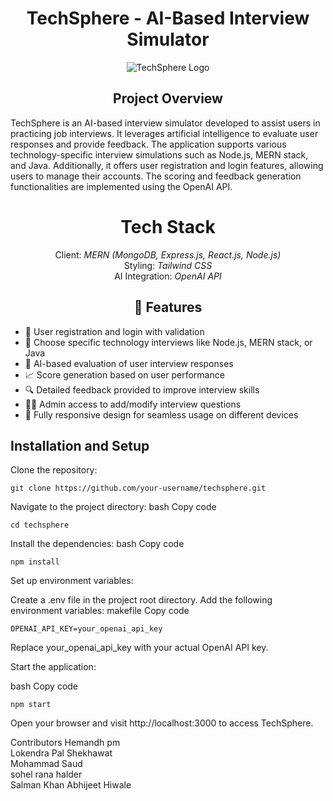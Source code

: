 <h1 align="center">TechSphere - AI-Based Interview Simulator</h1>
<p align="center">
    <img src="logo.png" alt="TechSphere Logo">
</p>
<h2 align="center">Project Overview</h2>
TechSphere is an AI-based interview simulator developed to assist users in practicing job interviews. It leverages artificial intelligence to evaluate user responses and provide feedback. The application supports various technology-specific interview simulations such as Node.js, MERN stack, and Java. Additionally, it offers user registration and login features, allowing users to manage their accounts. The scoring and feedback generation functionalities are implemented using the OpenAI API.
<h1 align="center">Tech Stack</h1>
<p align="center">
    Client: <i>MERN (MongoDB, Express.js, React.js, Node.js)</i><br>
    Styling: <i>Tailwind CSS</i><br>
    AI Integration: <i>OpenAI API</i>
</p>

<h2 align="center">🚀 Features</h2>

<ul>
  <li>🔐 User registration and login with validation</li>
  <li>📝 Choose specific technology interviews like Node.js, MERN stack, or Java</li>
  <li>🎯 AI-based evaluation of user interview responses</li>
  <li>📈 Score generation based on user performance</li>
  <li>🔍 Detailed feedback provided to improve interview skills</li>
  <li>👨‍💼 Admin access to add/modify interview questions</li>
  <li>📱 Fully responsive design for seamless usage on different devices</li>
</ul>


## Installation and Setup
Clone the repository:

```
git clone https://github.com/your-username/techsphere.git
```

Navigate to the project directory:
bash
Copy code
```
cd techsphere
```

Install the dependencies:
bash
Copy code
```
npm install
```

Set up environment variables:

Create a .env file in the project root directory.
Add the following environment variables:
makefile
Copy code
```
OPENAI_API_KEY=your_openai_api_key
```
Replace your_openai_api_key with your actual OpenAI API key.

Start the application:

bash
Copy code
```
npm start
```

Open your browser and visit http://localhost:3000 to access TechSphere.


Contributors
Hemandh pm	
Lokendra Pal Shekhawat	
Mohammad Saud	
sohel rana halder	
Salman Khan	
Abhijeet Hiwale

